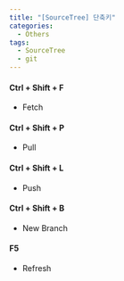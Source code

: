 ```yaml
---
title: "[SourceTree] 단축키"
categories:
  - Others
tags:
  - SourceTree
  - git
---
```


#### Ctrl + Shift + F

- Fetch

#### Ctrl + Shift + P

- Pull

#### Ctrl + Shift + L

- Push

#### Ctrl + Shift + B

- New Branch

#### F5

- Refresh
